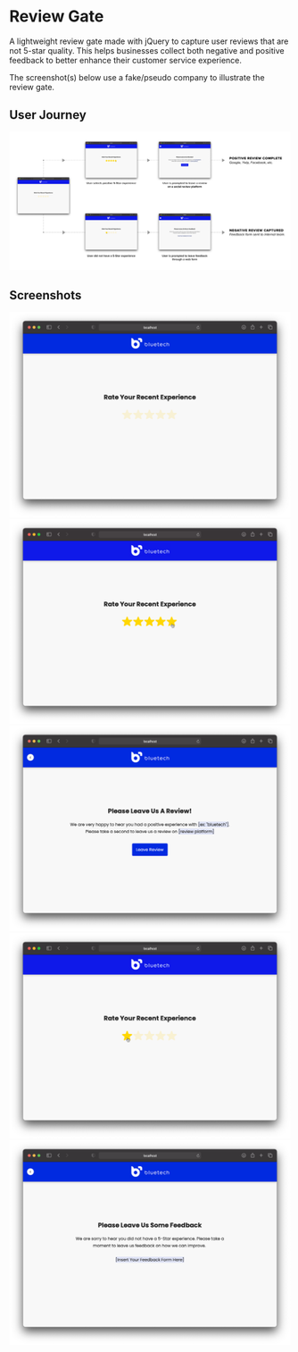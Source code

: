 # Review Gate

A lightweight review gate made with jQuery to capture user reviews that are not 5-star quality. This helps businesses collect both negative and positive feedback to better enhance their customer service experience.

The screenshot(s) below use a fake/pseudo company to illustrate the review gate.

## User Journey

![userjourney](./img/user-journey-flow.png)

## Screenshots

![screenshot](./img/screenshots/screenshot-00.png)
![screenshot](./img/screenshots/screenshot-01.png)
![screenshot](./img/screenshots/screenshot-02.png)
![screenshot](./img/screenshots/screenshot-03.png)
![screenshot](./img/screenshots/screenshot-04.png)
